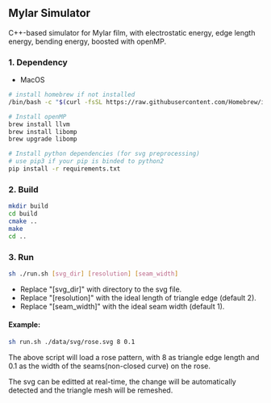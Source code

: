 ## Mylar Simulator
C++-based simulator for Mylar film, with electrostatic energy, 
edge length energy, bending energy, boosted with openMP.


### 1. Dependency
- MacOS

```bash
# install homebrew if not installed
/bin/bash -c "$(curl -fsSL https://raw.githubusercontent.com/Homebrew/install/HEAD/install.sh)"
```

```bash
# Install openMP
brew install llvm
brew install libomp
brew upgrade libomp
```

```bash
# Install python dependencies (for svg preprocessing)
# use pip3 if your pip is binded to python2
pip install -r requirements.txt
```

### 2. Build

```bash
mkdir build
cd build
cmake ..
make
cd ..
```

### 3. Run
```bash
sh ./run.sh [svg_dir] [resolution] [seam_width]
```
- Replace "[svg_dir]" with directory to the svg file. 
- Replace "[resolution]" with the ideal length of triangle edge (default 2).
- Replace "[seam_width]" with the ideal seam width (default 1).

#### Example:
```bash
sh run.sh ./data/svg/rose.svg 8 0.1
```
The above script will load a rose pattern, with 8 as triangle edge length and 0.1 as the width of the seams(non-closed curve) on the rose.

The svg can be editted at real-time, the change will be automatically detected and the triangle mesh will be remeshed.

